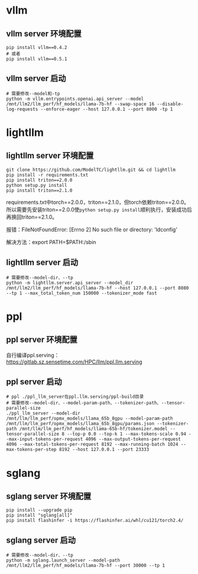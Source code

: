 # vllm

## vllm server 环境配置

```shell
pip install vllm==0.4.2
# 或者
pip install vllm==0.5.1
```

## vllm server 启动

```shell
# 需要修改--model和-tp
python -m vllm.entrypoints.openai.api_server --model /mnt/llm2/llm_perf/hf_models/llama-7b-hf --swap-space 16 --disable-log-requests --enforce-eager --host 127.0.0.1 --port 8000 -tp 1
```

# lightllm

## lightllm server 环境配置

```shell
git clone https://github.com/ModelTC/lightllm.git && cd lightllm
pip install -r requirements.txt
pip install triton==2.0.0
python setup.py install
pip install triton==2.1.0
```

requirements.txt中torch==2.0.0，triton==2.1.0，但torch依赖triton==2.0.0。所以需要先安装triton==2.0.0使`python setup.py install`顺利执行，安装成功后再换回triton==2.1.0。

报错：FileNotFoundError: [Errno 2] No such file or directory: 'ldconfig'

解决方法：export PATH=$PATH:/sbin

## lightllm server 启动

```shell
# 需要修改--model-dir、--tp
python -m lightllm.server.api_server --model_dir /mnt/llm2/llm_perf/hf_models/llama-7b-hf --host 127.0.0.1 --port 8080 --tp 1 --max_total_token_num 150000 --tokenizer_mode fast
```

# ppl

## ppl server 环境配置

自行编译ppl.serving：https://gitlab.sz.sensetime.com/HPC/llm/ppl.llm.serving

## ppl server 启动

```shell
# ppl ./ppl_llm_server在ppl.llm.serving/ppl-build目录
# 需要修改--model-dir、--model-param-path、--tokenizer-path、--tensor-parallel-size
./ppl_llm_server --model-dir /mnt/llm/llm_perf/opmx_models/llama_65b_8gpu --model-param-path /mnt/llm/llm_perf/opmx_models/llama_65b_8gpu/params.json --tokenizer-path /mnt/llm/llm_perf/hf_models/llama-65b-hf/tokenizer.model --tensor-parallel-size 8 --top-p 0.0 --top-k 1 --max-tokens-scale 0.94 --max-input-tokens-per-request 4096 --max-output-tokens-per-request 4096 --max-total-tokens-per-request 8192 --max-running-batch 1024 --max-tokens-per-step 8192 --host 127.0.0.1 --port 23333
```

# sglang

## sglang server 环境配置

```shell
pip install --upgrade pip
pip install "sglang[all]"
pip install flashinfer -i https://flashinfer.ai/whl/cu121/torch2.4/
```

## sglang server 启动

```shell
# 需要修改--model-dir、--tp
python -m sglang.launch_server --model-path /mnt/llm2/llm_perf/hf_models/llama-7b-hf --port 30000 --tp 1
```